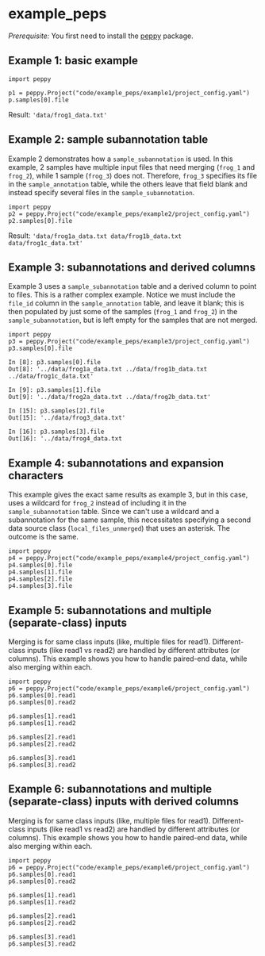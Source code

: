 # example_peps

*Prerequisite:* You first need to install the [peppy](http://github.com/pepkit/peppy) package.


## Example 1: basic example

```{python}
import peppy

p1 = peppy.Project("code/example_peps/example1/project_config.yaml")
p.samples[0].file
``` 

Result: `'data/frog1_data.txt'`


## Example 2: sample subannotation table

Example 2 demonstrates how a `sample_subannotation` is used. In this example, 2 samples have multiple input files that need merging (`frog_1` and `frog_2`), while 1 sample (`frog_3`) does not. Therefore, `frog_3` specifies its file in the `sample_annotation` table, while the others leave that field blank and instead specify several files in the `sample_subannotation`.

```{python}
import peppy
p2 = peppy.Project("code/example_peps/example2/project_config.yaml")
p2.samples[0].file
```

Result: `'data/frog1a_data.txt data/frog1b_data.txt data/frog1c_data.txt'`


## Example 3: subannotations and derived columns

Example 3 uses a `sample_subannotation` table and a derived column to point to files. This is a rather complex example. Notice we must include the `file_id` column in the `sample_annotation` table, and leave it blank; this is then populated by just some of the samples (`frog_1` and `frog_2`) in the `sample_subannotation`, but is left empty for the samples that are not merged.

```{python}
import peppy
p3 = peppy.Project("code/example_peps/example3/project_config.yaml")
p3.samples[0].file

In [8]: p3.samples[0].file
Out[8]: '../data/frog1a_data.txt ../data/frog1b_data.txt ../data/frog1c_data.txt'

In [9]: p3.samples[1].file
Out[9]: '../data/frog2a_data.txt ../data/frog2b_data.txt'

In [15]: p3.samples[2].file
Out[15]: '../data/frog3_data.txt'

In [16]: p3.samples[3].file
Out[16]: '../data/frog4_data.txt
```

## Example 4: subannotations and expansion characters

This example gives the exact same results as example 3, but in this case, uses a wildcard for `frog_2` instead of including it in the `sample_subannotation` table. Since we can't use a wildcard and a subannotation for the same sample, this necessitates specifying a second data source class (`local_files_unmerged`) that uses an asterisk. The outcome is the same.

```{python}
import peppy
p4 = peppy.Project("code/example_peps/example4/project_config.yaml")
p4.samples[0].file
p4.samples[1].file
p4.samples[2].file
p4.samples[3].file

```

## Example 5: subannotations and multiple (separate-class) inputs

Merging is for same class inputs (like, multiple files for read1). Different-class inputs (like read1 vs read2) are handled by different attributes (or columns). This example shows you how to handle paired-end data, while also merging within each.

```{python}
import peppy
p6 = peppy.Project("code/example_peps/example6/project_config.yaml")
p6.samples[0].read1
p6.samples[0].read2

p6.samples[1].read1
p6.samples[1].read2

p6.samples[2].read1
p6.samples[2].read2

p6.samples[3].read1
p6.samples[3].read2

```



## Example 6: subannotations and multiple (separate-class) inputs with derived columns

Merging is for same class inputs (like, multiple files for read1). Different-class inputs (like read1 vs read2) are handled by different attributes (or columns). This example shows you how to handle paired-end data, while also merging within each.

```{python}
import peppy
p6 = peppy.Project("code/example_peps/example6/project_config.yaml")
p6.samples[0].read1
p6.samples[0].read2

p6.samples[1].read1
p6.samples[1].read2

p6.samples[2].read1
p6.samples[2].read2

p6.samples[3].read1
p6.samples[3].read2

```
